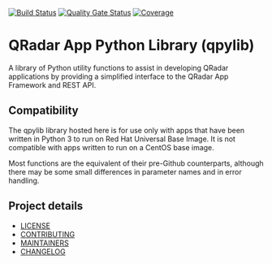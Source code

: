 [![Build Status](https://travis-ci.com/IBM/qpylib.svg?branch=master)](https://travis-ci.com/IBM/qpylib)
[![Quality Gate Status](https://sonarcloud.io/api/project_badges/measure?project=qpylib&metric=alert_status)](https://sonarcloud.io/dashboard?id=qpylib)
[![Coverage](https://sonarcloud.io/api/project_badges/measure?project=qpylib&metric=coverage)](https://sonarcloud.io/component_measures?id=qpylib&metric=new_coverage&view=list)


# QRadar App Python Library (qpylib)

A library of Python utility functions to assist in developing QRadar applications
by providing a simplified interface to the QRadar App Framework and REST API.

## Compatibility

The qpylib library hosted here is for use only with apps that have been written in
Python 3 to run on Red Hat Universal Base Image. It is not compatible with apps
written to run on a CentOS base image.

Most functions are the equivalent of their pre-Github counterparts, although
there may be some small differences in parameter names and in error handling.

## Project details

* [LICENSE](LICENSE)
* [CONTRIBUTING](CONTRIBUTING.md)
* [MAINTAINERS](MAINTAINERS.md)
* [CHANGELOG](CHANGELOG.md)
